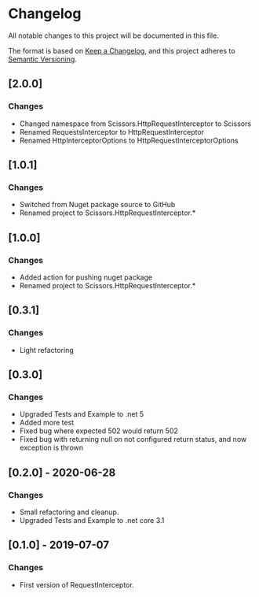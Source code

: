 # Changelog
All notable changes to this project will be documented in this file.

The format is based on [Keep a Changelog](https://keepachangelog.com/en/1.0.0/), and this project adheres to [Semantic Versioning](https://semver.org/spec/v2.0.0.html).

## [2.0.0]
### Changes
- Changed namespace from Scissors.HttpRequestInterceptor to Scissors
- Renamed RequestsInterceptor to HttpRequestInterceptor
- Renamed HttpInterceptorOptions to HttpRequestInterceptorOptions

## [1.0.1]
### Changes
- Switched from Nuget package source to GitHub
- Renamed project to Scissors.HttpRequestInterceptor.*

## [1.0.0]
### Changes
- Added action for pushing nuget package
- Renamed project to Scissors.HttpRequestInterceptor.*


## [0.3.1]
### Changes
- Light refactoring

## [0.3.0]
### Changes
- Upgraded Tests and Example to .net 5
- Added more test
- Fixed bug where expected 502 would return 502
- Fixed bug with returning null on not configured return status, and now exception is thrown

## [0.2.0] - 2020-06-28
### Changes
- Small refactoring and cleanup.
- Upgraded Tests and Example to .net core 3.1

## [0.1.0] - 2019-07-07
### Changes
- First version of RequestInterceptor.